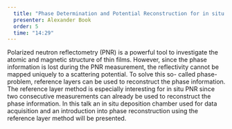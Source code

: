 ```yaml
---
  title: "Phase Determination and Potential Reconstruction for in situ Polarized Neutron Reflectometry"
  presenter: Alexander Book
  order: 5
  time: "14:29"
---
```

Polarized neutron reflectometry (PNR) is a powerful tool to investigate the atomic and magnetic structure of thin films. However, since the
phase information is lost during the PNR measurement, the reflectivity cannot be mapped uniquely to a scattering potential. To solve this so-
called phase-problem, reference layers can be used to reconstruct the phase information. The reference layer method is especially interesting for in situ PNR since two consecutive measurements can already be used to reconstruct the phase information. In this talk an in situ deposition chamber used for data acquisition and an introduction into phase reconstruction using the reference layer method will be presented.